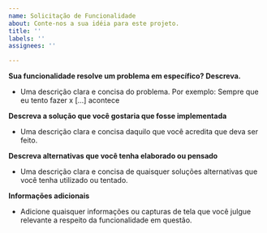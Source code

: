 ```yaml
---
name: Solicitação de Funcionalidade
about: Conte-nos a sua idéia para este projeto. 
title: ''
labels: ''
assignees: ''

---
```


**Sua funcionalidade resolve um problema em específico? Descreva.**
 - Uma descrição clara e concisa do problema. Por exemplo: Sempre que eu tento fazer x [...] acontece

**Descreva a solução que você gostaria que fosse implementada**
 - Uma descrição clara e concisa daquilo que você acredita que deva ser feito.

**Descreva alternativas que você tenha elaborado ou pensado**
 - Uma descrição clara e concisa de quaisquer soluções alternativas que você tenha utilizado ou tentado.

**Informações adicionais**
 - Adicione quaisquer informações ou capturas de tela que você julgue relevante a respeito da funcionalidade em questão.
